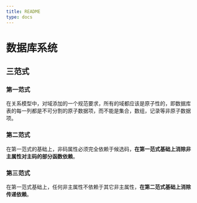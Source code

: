 ```yaml
---
title: README
type: docs
---
```


# 数据库系统

## 三范式

### 第一范式
在关系模型中，对域添加的一个规范要求，所有的域都应该是原子性的，即数据库表的每一列都是不可分割的原子数据项，而不能是集合，数组，记录等非原子数据项。
### 第二范式
在第一范式的基础上，非码属性必须完全依赖于候选码，**在第一范式基础上消除非主属性对主码的部分函数依赖**。
### 第三范式
在第一范式基础上，任何非主属性不依赖于其它非主属性，**在第二范式基础上消除传递依赖**。
